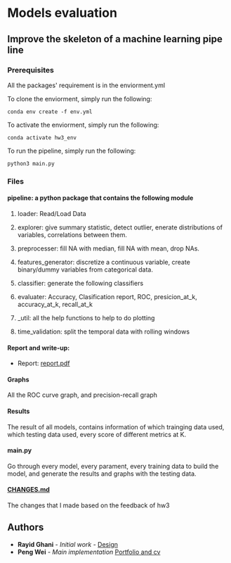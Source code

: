 # Models evaluation

## Improve the skeleton of a machine learning pipe line


### Prerequisites

All the packages' requirement is in the enviorment.yml

To clone the enviorment, simply run the following:

```
conda env create -f env.yml
```

To activate the enviorment, simply run the following:

```
conda activate hw3_env
```

To run the pipeline, simply run the following:

```
python3 main.py

```

### Files

#### pipeline: a python package that contains the following module

1. loader: Read/Load Data

2. explorer: give summary statistic, detect outlier, enerate distributions of variables, correlations between them.

3. preprocesser: fill NA with median, fill NA with mean, drop NAs. 

4. features_generator: discretize a continuous variable, create binary/dummy variables
from categorical data.

5. classifier: generate the following classifiers

6. evaluater: Accuracy, Clasification report, ROC, presicion_at_k, accuracy_at_k, recall_at_k

7. \_util: all the help functions to help to do plotting

8. time_validation: split the temporal data with rolling windows

#### Report and write-up:

- Report: [report.pdf](./report.pdf)

#### Graphs

All the ROC curve graph, and precision-recall graph

#### Results

The result of all models, contains information of which trainging data used, which testing data used, every score of different metrics at K.

#### main.py

Go through every model, every parament, every training data to build the model, and generate the results and graphs with the testing data.

#### [CHANGES.md](./CHANGES.md)

The changes that I made based on the feedback of hw3

## Authors

* **Rayid Ghani** - *Initial work* - [Design](https://github.com/dssg/MLforPublicPolicy/tree/master/Assignments)
* **Peng Wei** - *Main implementation* [Portfolio and cv](https://pengwei715.github.io/)
